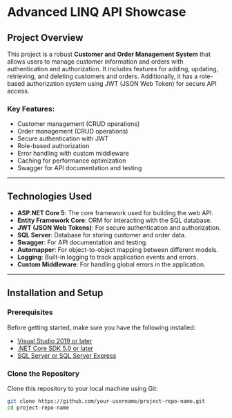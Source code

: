 # Advanced LINQ API Showcase

## **Project Overview**

This project is a robust **Customer and Order Management System** that allows users to manage customer information and orders with authentication and authorization. It includes features for adding, updating, retrieving, and deleting customers and orders. Additionally, it has a role-based authorization system using JWT (JSON Web Token) for secure API access.

### **Key Features:**
- Customer management (CRUD operations)
- Order management (CRUD operations)
- Secure authentication with JWT
- Role-based authorization
- Error handling with custom middleware
- Caching for performance optimization
- Swagger for API documentation and testing

---

## **Technologies Used**

- **ASP.NET Core 5**: The core framework used for building the web API.
- **Entity Framework Core**: ORM for interacting with the SQL database.
- **JWT (JSON Web Tokens)**: For secure authentication and authorization.
- **SQL Server**: Database for storing customer and order data.
- **Swagger**: For API documentation and testing.
- **Automapper**: For object-to-object mapping between different models.
- **Logging**: Built-in logging to track application events and errors.
- **Custom Middleware**: For handling global errors in the application.

---

## **Installation and Setup**

### **Prerequisites**

Before getting started, make sure you have the following installed:

- [Visual Studio 2019 or later](https://visualstudio.microsoft.com/)
- [.NET Core SDK 5.0 or later](https://dotnet.microsoft.com/download)
- [SQL Server or SQL Server Express](https://www.microsoft.com/en-us/sql-server/sql-server-downloads)

### **Clone the Repository**

Clone this repository to your local machine using Git:

```bash
git clone https://github.com/your-username/project-repo-name.git
cd project-repo-name
